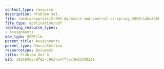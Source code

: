 ```yaml
---
content_type: resource
description: Problem set.
file: /media/courses/2-004-dynamics-and-control-ii-spring-2008/1aba84568fe5506a647f6736ebdd82aa_ps8.pdf
file_type: application/pdf
learning_resource_types:
- Assignments
ocw_type: OCWFile
parent_title: Assignments
parent_type: CourseSection
resourcetype: Document
title: Problem Set 8
uid: 1aba8456-8fe5-506a-647f-6736ebdd82aa
---
```


